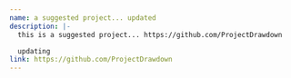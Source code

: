 ```yaml
---
name: a suggested project... updated
description: |-
  this is a suggested project... https://github.com/ProjectDrawdown

  updating
link: https://github.com/ProjectDrawdown
---
```

